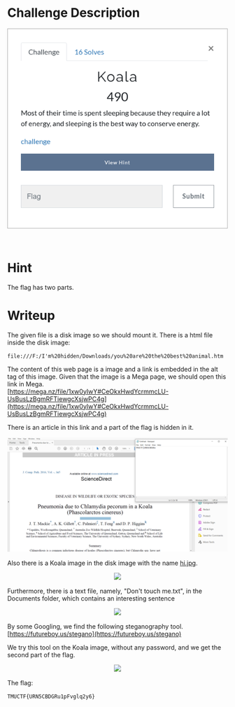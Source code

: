 # Challenge Description
<p align="center">
  <img src="Challenge.png">
</p>
<br>

# Hint
The flag has two parts.

# Writeup
The given file is a disk image so we should mount it. There is a html file inside the disk image:
```
file:///F:/I'm%20hidden/Downloads/you%20are%20the%20best%20animal.htm
```  
The content of this web page is a image and a link is embedded in the alt tag of this image.
Given that the image is a Mega page, we should open this link in Mega.  
[https://mega.nz/file/1xw0yIwY#CeOkxHwdYcrmmcLU-UsBusLzBgmRFTiewgcXsjwPC4g](https://mega.nz/file/1xw0yIwY#CeOkxHwdYcrmmcLU-UsBusLzBgmRFTiewgcXsjwPC4g)

There is an article in this link and a part of the flag is hidden in it.
<p align="center">
  <img src="Writeup Files/1.png">
</p>

Also there is a Koala image in the disk image with the name [hi.jpg](https://github.com/TMUCTF/TMUCTF-2021/blob/main/Forensics/Koala/Writeup%20Files/Hi.jpg).
<p align="center">
  <img src="Writeup Files/2.jpg">
</p>

Furthermore, there is a text file, namely, "Don't touch me.txt", in the Documents folder, which contains an interesting sentence
<p align="center">
  <img src="Writeup Files/3.jpg">
</p>

By some Googling, we find the following steganography tool.
[https://futureboy.us/stegano](https://futureboy.us/stegano)

We try this tool on the Koala image, without any password, and we get the second part of the flag.
<p align="center">
  <img src="Writeup Files/4.jpg">
</p>

The flag:
```
TMUCTF{URN5CBDGRu1pFvglq2y6}
```
